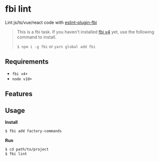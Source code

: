 # fbi lint

Lint js/ts/vue/react code with [eslint-plugin-fbi](https://github.com/fbi-js/eslint-plugin-fbi)

> This is a fbi task. If you haven't installed
> [fbi v4](https://github.com/fbi-js/fbi/tree/v4.x) yet, use the following command to
> install.
>
> `$ npm i -g fbi` or `yarn global add fbi`

## Requirements

- `fbi v4+`
- `node v10+`

## Features


## Usage

**Install**

```bash
$ fbi add factory-commands
```

**Run**

```bash
$ cd path/to/project
$ fbi lint
```
